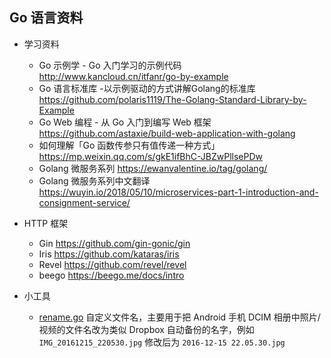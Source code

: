 ## Go 语言资料

* 学习资料
  * Go 示例学 - Go 入门学习的示例代码 http://www.kancloud.cn/itfanr/go-by-example
  * Go 语言标准库 -以示例驱动的方式讲解Golang的标准库 https://github.com/polaris1119/The-Golang-Standard-Library-by-Example
  * Go Web 编程 - 从 Go 入门到编写 Web 框架 https://github.com/astaxie/build-web-application-with-golang
  * 如何理解「Go 函数传参只有值传递一种方式」 https://mp.weixin.qq.com/s/gkE1ifBhC-JBZwPllsePDw
  * Golang 微服务系列 https://ewanvalentine.io/tag/golang/
  * Golang 微服务系列中文翻译 https://wuyin.io/2018/05/10/microservices-part-1-introduction-and-consignment-service/
 
* HTTP 框架
  * Gin https://github.com/gin-gonic/gin
  * Iris https://github.com/kataras/iris
  * Revel https://github.com/revel/revel
  * beego https://beego.me/docs/intro

* 小工具
  * [rename.go](rename.go) 自定义文件名，主要用于把 Android 手机 DCIM 相册中照片/视频的文件名改为类似 Dropbox 自动备份的名字，例如 `IMG_20161215_220530.jpg` 修改后为 `2016-12-15 22.05.30.jpg`
